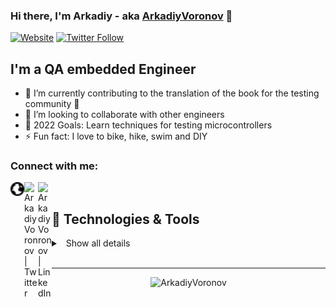 ### Hi there, I'm Arkadiy - aka [ArkadiyVoronov][website] 👋

[![Website](https://img.shields.io/website?label=prapar.pythonanywhere.com&style=plastic&url=https%3A%2F%2Fcodestackr.com)](https://prapar.pythonanywhere.com/)
[![Twitter Follow](https://img.shields.io/twitter/follow/ArkadiyVoronov?color=1DA1F2&logo=twitter&style=plastic)](https://twitter.com/intent/follow?original_referer=https%3A%2F%2Fgithub.com%2FArkadiyVoronov&screen_name=ArkadiyVoronov)

## I'm a QA embedded Engineer

- 🌱 I’m currently contributing to the translation of the book for the testing community 🤣
- 👯 I’m looking to collaborate with other engineers
- 🥅 2022 Goals: Learn techniques for testing microcontrollers
- ⚡ Fun fact: I love to bike, hike, swim and DIY

### Connect with me:

[<img align="left" alt="https://prapar.pythonanywhere.com/" width="22px" src="https://raw.githubusercontent.com/iconic/open-iconic/master/svg/globe.svg" />][website]

[<img align="left" alt="ArkadiyVoronov | Twitter" width="22px" src="https://cdn.jsdelivr.net/npm/simple-icons@v3/icons/twitter.svg" />][twitter]
[<img align="left" alt="ArkadiyVoronov | LinkedIn" width="22px" src="https://cdn.jsdelivr.net/npm/simple-icons@v3/icons/linkedin.svg" />][linkedin]


<br />

## 🔧 Technologies & Tools

<details>
  <summary>
<a class="btnfire small stroke"><em class="fas fa-chevron-circle-down"></em>&nbsp;&nbsp;Show all details</a>    
</summary>
  
![](https://img.shields.io/badge/OS-Linux-informational?style=plastic&logo=linux&logoColor=white&color=2bbc8a)
![](https://img.shields.io/badge/Laptop-Nitro5-informational?style=plastic&logo=acer&logoColor=white&color=2bbc8a)
![](https://img.shields.io/badge/OS-Windows10-informational?style=plastic&logo=windows&logoColor=white&color=2bbc8a)
![](https://img.shields.io/badge/Laptop-IdeaPad340-informational?style=plastic&logo=lenovo&logoColor=white&color=2bbc8a)
![](https://img.shields.io/badge/Hardware-JetsonTX2-informational?style=plastic&logo=nvidia&logoColor=white&color=2bbc8a)
![](https://img.shields.io/badge/Hardware-Xavier-informational?style=plastic&logo=nvidia&logoColor=white&color=2bbc8a)
![](https://img.shields.io/badge/Editor-PyCharm-informational?style=plastic&logo=pycharm&logoColor=white&color=2bbc8a)
![](https://img.shields.io/badge/Editor-Sublime3-informational?style=plastice&logo=sublimetext&logoColor=white&color=2bbc8a)
![](https://img.shields.io/badge/Code-Python-informational?style=plastic&logo=python&logoColor=white&color=2bbc8a)
![](https://img.shields.io/badge/Shell-Bash-informational?style=plastic&logo=gnu-bash&logoColor=white&color=2bbc8a)
![](https://img.shields.io/badge/Database-PostgreSQL-informational?style=plastic&logo=postgresql&logoColor=white&color=2bbc8a)
![](https://img.shields.io/badge/Database-MongoDB-informational?style=plastic&logo=mongodb&logoColor=white&color=2bbc8a)
![](https://img.shields.io/badge/Tools-Docker-informational?style=plastic&logo=docker&logoColor=white&color=2bbc8a)
![](https://img.shields.io/badge/Tools-Postman-informational?style=plastic&logo=postman&logoColor=white&color=2bbc8a)
![](https://img.shields.io/badge/CI/CD-GitLab-informational?style=plastic&logo=gitlab&logoColor=white&color=2bbc8a)

</details>

<br />


---



[website]: https://prapar.pythonanywhere.com

[twitter]: https://twitter.com/ArkadiyVoronov


[linkedin]: https://linkedin.com/in/ArkadiyVoronov


<p align="center"><img src="https://komarev.com/ghpvc/?username=ArkadiyVoronov&color=green" alt="ArkadiyVoronov" /></p>


